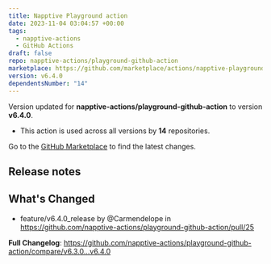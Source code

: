 ```yaml
---
title: Napptive Playground action
date: 2023-11-04 03:04:57 +00:00
tags:
  - napptive-actions
  - GitHub Actions
draft: false
repo: napptive-actions/playground-github-action
marketplace: https://github.com/marketplace/actions/napptive-playground-action
version: v6.4.0
dependentsNumber: "14"
---
```



Version updated for **napptive-actions/playground-github-action** to version **v6.4.0**.
- This action is used across all versions by **14** repositories.

Go to the [GitHub Marketplace](https://github.com/marketplace/actions/napptive-playground-action) to find the latest changes.

## Release notes


<!-- Release notes generated using configuration in .github/release.yml at main -->

## What's Changed
* feature/v6.4.0_release by @Carmendelope in https://github.com/napptive-actions/playground-github-action/pull/25


**Full Changelog**: https://github.com/napptive-actions/playground-github-action/compare/v6.3.0...v6.4.0
